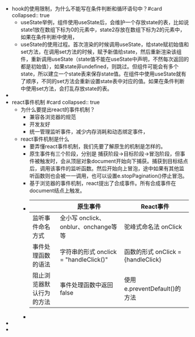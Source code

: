 - hook的使用限制，为什么不能写在条件判断和循环语句中？#card
  collapsed:: true
	- useState举例，组件使用useState后，会维护一个存放state的表，比如说state1放在数组下标为0的元素中，state2存放在数组下标为2的元素中，如果在条件判断中使用，
	- useState的使用过程。首次渲染的时候调用useState，给state赋初始值和set方法，在调用set方法的时候，赋予新值给state，然后重新渲染该组件，重新调用useState（state值不能在useState中声明，不然每次返回的都是初始值），如果state非undefined，则跳过。但组件可能会有多个state，所以建立一个state表来保存state值。在组件中使用useState就有了顺序，不同的set方法会重新设置state表中对应的值。如果在条件判断中使用set方法，会打乱存放state的表。
-
- react事件机制 #card
  collapsed:: true
	- 为什么要提出react的事件机制？
		- 兼容各浏览器的规范
		- 开发友好
		- 统一管理监听事件，减少内存消耗和动态绑定事件，
	- react事件机制是什么
		- 要弄懂react事件机制，我们先要了解原生的机制是怎样的。
		- 原生事件有三个阶段，分别是 捕获阶段->目标阶段->冒泡阶段，但事件被触发时，会从顶层对象document开始向下捕获。捕获到目标结点后，调用该事件的监听函数。然后开始向上冒泡，途中如果有其他监听函数则也会被一一调用，也可以设置e.stopPagination()停止冒泡。
		- 基于浏览器的事件机制，react提出了合成事件。所有合成事件在document结点上触发。
		- ||原生事件|React事件|
		  |--|--|--|
		  |监听事件命名方式|全小写 onclick、onblur、onchange等等|驼峰式命名法 onClick|
		  |事件处理函数的语法|字符串的形式 onclick = "handleClick()"|函数的形式 onClick = {handleClick}|
		  |阻止浏览器默认行为的方法|事件处理函数中返回false|使用e.preventDefault()的方法|
		-
-
-